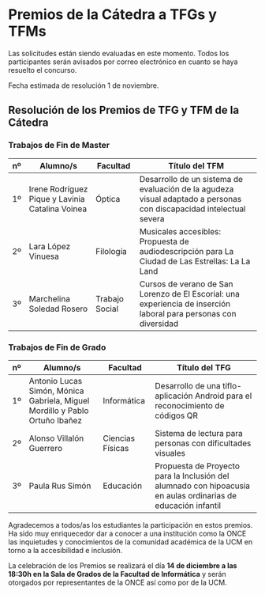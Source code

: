 # Premios de la Cátedra a TFGs y TFMs

Las solicitudes están siendo evaluadas en este momento. Todos los participantes serán avisados por correo electrónico en cuanto se haya resuelto el concurso. 

Fecha estimada de resolución 1 de noviembre. 

## Resolución de los Premios de TFG y TFM de la Cátedra

### Trabajos de Fin de Master

| nº   | Alumno/s                                         | Facultad        | Título del TFM                                               |
| ---- | ------------------------------------------------ | --------------- | ------------------------------------------------------------ |
| 1º   | Irene  Rodríguez Pique y Lavinia Catalina Voinea | Óptica          | Desarrollo  de un sistema de evaluación de la agudeza visual adaptado a personas con  discapacidad intelectual severa |
| 2º   | Lara  López Vinuesa                              | Filología       | Musicales  accesibles: Propuesta de audiodescripción para La Ciudad de Las Estrellas: La  La Land |
| 3º   | Marchelina  Soledad Rosero                       | Trabajo  Social | Cursos  de verano de San Lorenzo de El Escorial: una experiencia de inserción laboral  para personas con diversidad |

### Trabajos de Fin de Grado

| nº   | Alumno/s                                                     | Facultad          | Título del TFG                                               |
| ---- | ------------------------------------------------------------ | ----------------- | ------------------------------------------------------------ |
| 1º   | Antonio  Lucas Simón, Mónica Gabriela, Miguel Mordillo y Pablo Ortuño Ibañez | Informática       | Desarrollo  de una tiflo-aplicación Android para el reconocimiento de códigos QR |
| 2º   | Alonso  Villalón Guerrero                                    | Ciencias  Físicas | Sistema  de lectura para personas con dificultades visuales  |
| 3º   | Paula  Rus Simón                                             | Educación         | Propuesta  de Proyecto para la Inclusión del alumnado con hipoacusia en aulas ordinarias  de educación infantil |

Agradecemos a todos/as los estudiantes la participación en estos premios. Ha sido muy enriquecedor dar a conocer a una institución como la ONCE las inquietudes y conocimientos de la comunidad académica de la UCM en torno a la accesibilidad e inclusión. 

La celebración de los Premios se realizará el día **14 de diciembre a las 18:30h en la Sala de Grados de la Facultad de Informática** y serán otorgados por representantes de la ONCE así como por de la UCM. 
